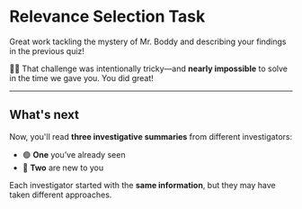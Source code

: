 # Relevance Selection Task

Great work tackling the mystery of Mr. Boddy and describing your findings in the previous quiz!

🕵️‍♂️ That challenge was intentionally tricky—and **nearly impossible** to solve in the time we gave you. You did great!

---

## What's next

Now, you'll read **three investigative summaries** from different investigators:

- 🟢 **One** you’ve already seen  
- 🔵 **Two** are new to you  

Each investigator started with the **same information**, but they may have taken different approaches.
